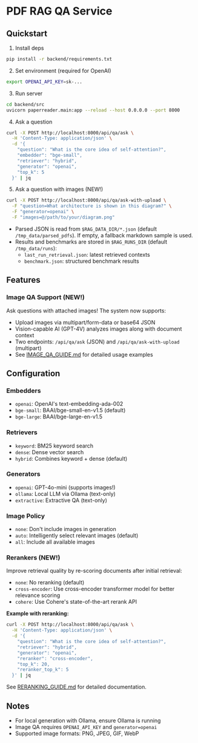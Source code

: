 # PDF RAG QA Service

## Quickstart

1. Install deps

```bash
pip install -r backend/requirements.txt
```

2. Set environment (required for OpenAI)

```bash
export OPENAI_API_KEY=sk-...
```

3. Run server

```bash
cd backend/src
uvicorn paperreader.main:app --reload --host 0.0.0.0 --port 8000
```

4. Ask a question

```bash
curl -X POST http://localhost:8000/api/qa/ask \
  -H 'Content-Type: application/json' \
  -d '{
    "question": "What is the core idea of self-attention?",
    "embedder": "bge-small",
    "retriever": "hybrid",
    "generator": "openai",
    "top_k": 5
  }' | jq
```

5. Ask a question with images (NEW!)

```bash
curl -X POST http://localhost:8000/api/qa/ask-with-upload \
  -F "question=What architecture is shown in this diagram?" \
  -F "generator=openai" \
  -F "images=@/path/to/your/diagram.png"
```

- Parsed JSON is read from `$RAG_DATA_DIR/*.json` (default `/tmp_data/parsed_pdfs`). If empty, a fallback markdown sample is used.
- Results and benchmarks are stored in `$RAG_RUNS_DIR` (default `/tmp_data/runs`):
  - `last_run_retrieval.json`: latest retrieved contexts
  - `benchmark.json`: structured benchmark results

## Features

### Image QA Support (NEW!)
Ask questions with attached images! The system now supports:
- Upload images via multipart/form-data or base64 JSON
- Vision-capable AI (GPT-4V) analyzes images along with document context
- Two endpoints: `/api/qa/ask` (JSON) and `/api/qa/ask-with-upload` (multipart)
- See [IMAGE_QA_GUIDE.md](IMAGE_QA_GUIDE.md) for detailed usage examples

## Configuration

### Embedders
- `openai`: OpenAI's text-embedding-ada-002
- `bge-small`: BAAI/bge-small-en-v1.5 (default)
- `bge-large`: BAAI/bge-large-en-v1.5

### Retrievers
- `keyword`: BM25 keyword search
- `dense`: Dense vector search
- `hybrid`: Combines keyword + dense (default)

### Generators
- `openai`: GPT-4o-mini (supports images!)
- `ollama`: Local LLM via Ollama (text-only)
- `extractive`: Extractive QA (text-only)

### Image Policy
- `none`: Don't include images in generation
- `auto`: Intelligently select relevant images (default)
- `all`: Include all available images

### Rerankers (NEW!)
Improve retrieval quality by re-scoring documents after initial retrieval:
- `none`: No reranking (default)
- `cross-encoder`: Use cross-encoder transformer model for better relevance scoring
- `cohere`: Use Cohere's state-of-the-art rerank API

**Example with reranking:**
```bash
curl -X POST http://localhost:8000/api/qa/ask \
  -H 'Content-Type: application/json' \
  -d '{
    "question": "What is the core idea of self-attention?",
    "retriever": "hybrid",
    "generator": "openai",
    "reranker": "cross-encoder",
    "top_k": 20,
    "reranker_top_k": 5
  }' | jq
```

See [RERANKING_GUIDE.md](RERANKING_GUIDE.md) for detailed documentation.

## Notes
- For local generation with Ollama, ensure Ollama is running
- Image QA requires `OPENAI_API_KEY` and `generator=openai`
- Supported image formats: PNG, JPEG, GIF, WebP
